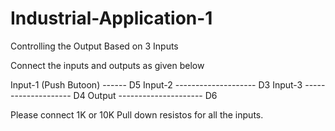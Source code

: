 # Industrial-Application-1
Controlling the Output Based on 3 Inputs



Connect the inputs and outputs as given below

Input-1 (Push Butoon) ------ D5
Input-2 -------------------- D3
Input-3 -------------------- D4
Output --------------------- D6

Please connect 1K or 10K Pull down resistos for all the inputs.
